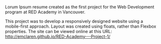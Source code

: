 Lorum Ipsum resume created as the first project for the Web Development program at RED Academy in Vancouver.

This project was to develop a responsively designed website using a mobile-first approach. Layout was created using floats, rather than Flexbox properties. The site can be viewed online at this URL: http://emclaren.github.io/RED-Academy---Project-1/

